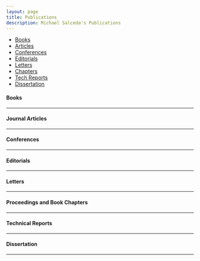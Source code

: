 ```yaml
---
layout: page
title: Publications
description: Michael Salceda's Publications
---
```


<div class="navbar">
    <div class="navbar-inner">
        <ul class="nav">
            <li><a href="#book">Books</a></li>
            <li><a href="#articles">Articles</a></li>
            <li><a href="#conferences">Conferences</a></li>
            <li><a href="#editorials">Editorials</a></li>
            <li><a href="#letters">Letters</a></li>
            <li><a href="#chapters">Chapters</a></li>
            <li><a href="#techreports">Tech Reports</a></li>
            <li><a href="#thesis">Dissertation</a></li>
        </ul>
    </div>
</div>


#### <a name="book"></a>Books


---

#### <a name="articles"></a>Journal Articles

---


#### <a name="conferences"></a>Conferences

---


#### <a name="editorials"></a>Editorials

---


#### <a name="letters"></a>Letters

---


#### <a name="chapters"></a>Proceedings and Book Chapters

---


#### <a name="techreports"></a>Technical Reports

---


#### <a name="thesis"></a>Dissertation

---


